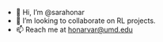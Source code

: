 - 👋 Hi, I’m @sarahonar
- 💞️ I’m looking to collaborate on RL projects.
- 📫 Reach me at honarvar@umd.edu

<!---
Hi, I’m Sara, a PhD student at the University of Maryland, College Park. My research focuses on multi-agent systems, inverse optimal control, and machine learning. I'm particularly interested in how graph-based models can enhance understanding and coordination in complex systems like human-crowd interactions and autonomous navigation.
--->
